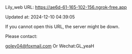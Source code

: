 Lily_web URL: https://ae6d-61-165-102-156.ngrok-free.app

Updated at: 2024-12-10 04:39:05

If you cannot open this URL, the server might be down.

Please contact: 

goley04@foxmail.com Or Wechat:GL_yeaH
